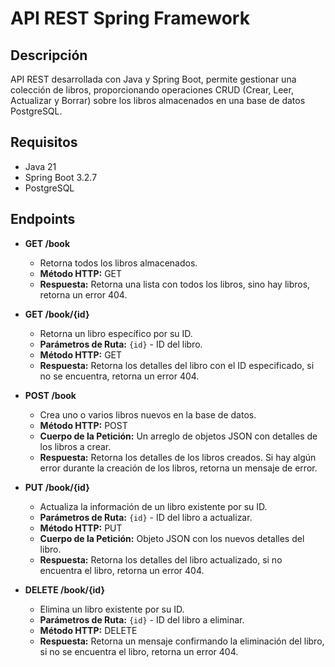 # API REST Spring Framework

## Descripción
API REST desarrollada con Java y Spring Boot, permite gestionar una colección de libros, proporcionando operaciones CRUD (Crear, Leer, Actualizar y Borrar) sobre los libros almacenados en una base de datos PostgreSQL.

## Requisitos
- Java 21
- Spring Boot 3.2.7
- PostgreSQL

## Endpoints

* **GET /book**
  
  * Retorna todos los libros almacenados.
  * **Método HTTP:** GET
  * **Respuesta:** Retorna una lista con todos los libros, sino hay libros, retorna un error 404.

* **GET /book/{id}**
  
  * Retorna un libro específico por su ID.
  * **Parámetros de Ruta:** `{id}` - ID del libro.
  * **Método HTTP:** GET
  * **Respuesta:** Retorna los detalles del libro con el ID especificado, si no se encuentra, retorna un error 404.

* **POST /book**
  
  * Crea uno o varios libros nuevos en la base de datos.
  * **Método HTTP:** POST
  * **Cuerpo de la Petición:** Un arreglo de objetos JSON con detalles de los libros a crear.
  * **Respuesta:** Retorna los detalles de los libros creados. Si hay algún error durante la creación de los libros, retorna un mensaje de error.

* **PUT /book/{id}**
  
  * Actualiza la información de un libro existente por su ID.
  * **Parámetros de Ruta:** `{id}` - ID del libro a actualizar.
  * **Método HTTP:** PUT
  * **Cuerpo de la Petición:** Objeto JSON con los nuevos detalles del libro.
  * **Respuesta:** Retorna los detalles del libro actualizado, si no encuentra el libro, retorna un error 404.
 
* **DELETE /book/{id}**
  
  * Elimina un libro existente por su ID.
  * **Parámetros de Ruta:** `{id}` - ID del libro a eliminar.
  * **Método HTTP:** DELETE
  * **Respuesta:** Retorna un mensaje confirmando la eliminación del libro, si no se encuentra el libro, retorna un error 404.
